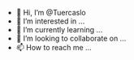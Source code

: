 - 👋 Hi, I’m @Tuercaslo
- 👀 I’m interested in ...
- 🌱 I’m currently learning ...
- 💞️ I’m looking to collaborate on ...
- 📫 How to reach me ...

<!---
Tuercaslo/Tuercaslo is a ✨ special ✨ repository because its `README.md` (this file) appears on your GitHub profile.
You can click the Preview link to take a look at your changes.
--->
